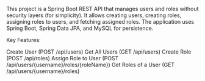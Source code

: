 This project is a Spring Boot REST API that manages users and roles without security layers (for simplicity). It allows creating users, creating roles, assigning roles to users, and fetching assigned roles. The application uses Spring Boot, Spring Data JPA, and MySQL for persistence.

Key Features:

Create User (POST /api/users)
Get All Users (GET /api/users)
Create Role (POST /api/roles)
Assign Role to User (POST /api/users/{username}/roles/{roleName})
Get Roles of a User (GET /api/users/{username}/roles)
